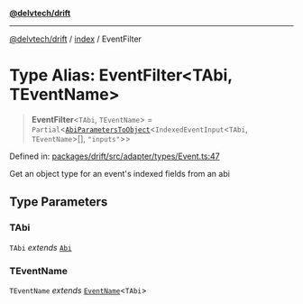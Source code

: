 [**@delvtech/drift**](../../README.md)

***

[@delvtech/drift](../../README.md) / [index](../README.md) / EventFilter

# Type Alias: EventFilter\<TAbi, TEventName\>

> **EventFilter**\<`TAbi`, `TEventName`\> = `Partial`\<[`AbiParametersToObject`](AbiParametersToObject.md)\<`IndexedEventInput`\<`TAbi`, `TEventName`\>[], `"inputs"`\>\>

Defined in: [packages/drift/src/adapter/types/Event.ts:47](https://github.com/delvtech/drift/blob/95370f81f9813e8d583ed884b0b07657be0d8f2c/packages/drift/src/adapter/types/Event.ts#L47)

Get an object type for an event's indexed fields from an abi

## Type Parameters

### TAbi

`TAbi` *extends* [`Abi`](Abi.md)

### TEventName

`TEventName` *extends* [`EventName`](EventName.md)\<`TAbi`\>
